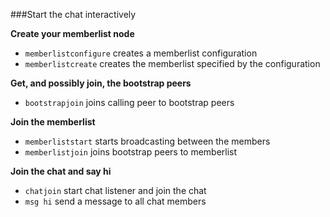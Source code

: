 ###Start the chat interactively

**Create your memberlist node**

- `memberlistconfigure` creates a memberlist configuration
- `memberlistcreate` creates the memberlist specified by the configuration


**Get, and possibly join, the bootstrap peers**

- `bootstrapjoin` joins calling peer to bootstrap peers


**Join the memberlist**

- `memberliststart` starts broadcasting between the members
- `memberlistjoin` joins bootstrap peers to memberlist


**Join the chat and say hi**

- `chatjoin` start chat listener and join the chat
- `msg hi` send a message to all chat members

